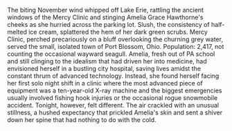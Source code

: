 The biting November wind whipped off Lake Erie, rattling the ancient windows of the Mercy Clinic and stinging Amelia Grace Hawthorne's cheeks as she hurried across the parking lot.  Slush, the consistency of half-melted ice cream, splattered the hem of her dark green scrubs.  Mercy Clinic, perched precariously on a bluff overlooking the churning grey water, served the small, isolated town of Port Blossom, Ohio.  Population: 2,417, not counting the occasional wayward seagull.  Amelia, fresh out of PA school and still clinging to the idealism that had driven her into medicine, had envisioned herself in a bustling city hospital, saving lives amidst the constant thrum of advanced technology. Instead, she found herself facing her first solo night shift in a clinic where the most advanced piece of equipment was a ten-year-old X-ray machine and the biggest emergencies usually involved fishing hook injuries or the occasional rogue snowmobile accident. Tonight, however, felt different.  The air crackled with an unusual stillness, a hushed expectancy that prickled Amelia's skin and sent a shiver down her spine that had nothing to do with the cold.
